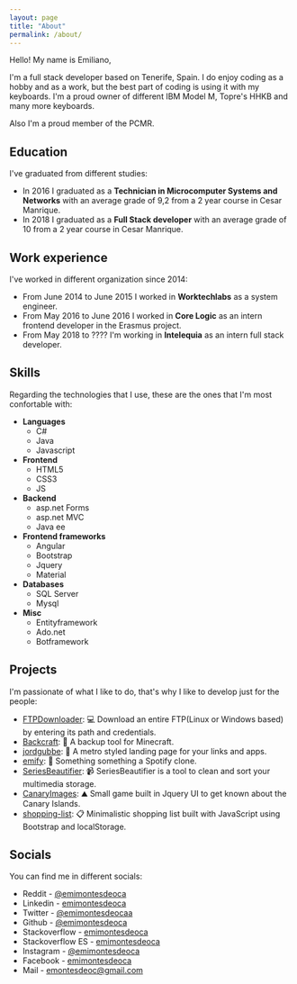 ```yaml
---
layout: page
title: "About"
permalink: /about/
---
```


Hello! My name is Emiliano, 

I'm a full stack developer based on Tenerife, Spain. I do enjoy coding as a hobby and as a work, but the best part of coding is using it with my keyboards. I'm a proud owner of different IBM Model M, Topre's HHKB and many more keyboards.

Also I'm a proud member of the PCMR.

## Education

I've graduated from different studies:

- In 2016 I graduated as a **Technician in Microcomputer Systems and Networks** with an average grade of 9,2 from a 2 year course in Cesar Manrique.
- In 2018 I graduated as a **Full Stack developer** with an average grade of 10 from a 2 year course in Cesar Manrique.

## Work experience

I've worked in different organization since 2014:

- From June 2014 to June 2015 I worked in **Worktechlabs** as a system engineer.
- From May 2016 to June 2016 I worked in **Core Logic** as an intern frontend developer in the Erasmus project.
- From May 2018 to ???? I'm working in **Intelequia** as an intern full stack developer.

## Skills

Regarding the technologies that I use, these are the ones that I'm most confortable with:

- **Languages**
  - C#
  - Java
  - Javascript
- **Frontend**
  - HTML5
  - CSS3
  - JS
- **Backend**
  - asp.net Forms
  - asp.net MVC
  - Java ee
- **Frontend frameworks**
  - Angular
  - Bootstrap
  - Jquery
  - Material
- **Databases**
  - SQL Server
  - Mysql
- **Misc**
  - Entityframework
  - Ado.net
  - Botframework

## Projects

I'm passionate of what I like to do, that's why I like to develop just for the people:

- [FTPDownloader](https://github.com/emimontesdeoca/FTPDownloader): 💻 Download an entire FTP(Linux or Windows based) by entering its path and credentials.
- [Backcraft](https://github.com/emimontesdeoca/Backcraft): 📂 A backup tool for Minecraft.
- [jordgubbe](https://github.com/emimontesdeoca/jordgubbe): 🍓 A metro styled landing page for your links and apps.
- [emify](https://github.com/emimontesdeoca/emify): 🎵 Something something a Spotify clone.
- [SeriesBeautifier](https://github.com/emimontesdeoca/SeriesBeautifier): 📹 SeriesBeautifier is a tool to clean and sort your multimedia storage.
- [CanaryImages](https://github.com/emimontesdeoca/CanaryImages): ⛰️ Small game built in Jquery UI to get known about the Canary Islands.
- [shopping-list](https://github.com/emimontesdeoca/shopping-list): 📋 Minimalistic shopping list built with JavaScript using Bootstrap and localStorage. 


## Socials

You can find me in different socials:

- Reddit - [@emimontesdeoca](https://www.reddit.com/user/emontesdeoca/)
- Linkedin - [emimontesdeoca](https://www.linkedin.com/in/emimontesdeoca/)
- Twitter - [@emimontesdeocaa](https://twitter.com/emimontesdeocaa)
- Github - [@emimontesdeoca](https://github.com/emimontesdeoca)
- Stackoverflow - [emimontesdeoca](https://stackoverflow.com/users/7823470/emiliano-montesdeoca)
- Stackoverflow ES - [emimontesdeoca](https://es.stackoverflow.com/users/82094/emiliano-montesdeoca)
- Instagram - [@emimontesdeoca](https://www.instagram.com/emimontesdeoca/)
- Facebook - [emimontesdeoca](https://www.facebook.com/emimontesdeocadelpuerto)
- Mail - [emontesdeoc@gmail.com](mailto:emontesdeoc@gmail.com)



